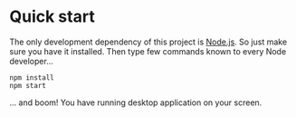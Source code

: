 # Quick start
The only development dependency of this project is [Node.js](https://nodejs.org). So just make sure you have it installed.
Then type few commands known to every Node developer...
```
npm install
npm start
```
... and boom! You have running desktop application on your screen.
